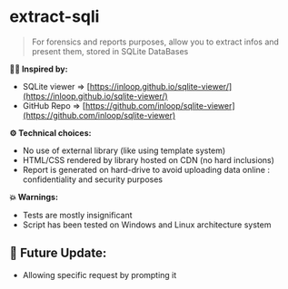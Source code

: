 # extract-sqli

> For forensics and reports purposes, allow you to extract infos and present them, stored in SQLite DataBases

**👨‍🔬 Inspired by:** 

 - SQLite viewer => [https://inloop.github.io/sqlite-viewer/](https://inloop.github.io/sqlite-viewer/)
 - GitHub Repo => [https://github.com/inloop/sqlite-viewer](https://github.com/inloop/sqlite-viewer)

**⚙ Technical choices:**

 - No use of external library (like using template system)
 - HTML/CSS rendered by library hosted on CDN (no hard inclusions)
 - Report is generated on hard-drive to avoid uploading data online : confidentiality and security purposes

**💥 Warnings:**

 - Tests are mostly insignificant
 - Script has been tested on Windows and Linux architecture system

🚀 Future Update:
-
 - Allowing specific request by prompting it
